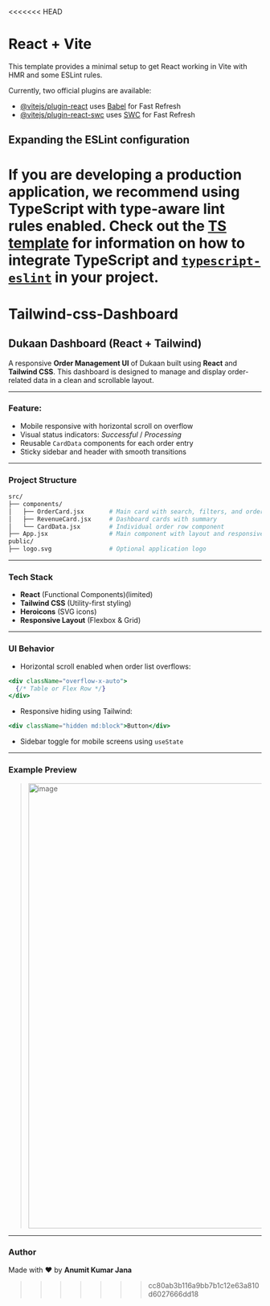 <<<<<<< HEAD
# React + Vite

This template provides a minimal setup to get React working in Vite with HMR and some ESLint rules.

Currently, two official plugins are available:

- [@vitejs/plugin-react](https://github.com/vitejs/vite-plugin-react/blob/main/packages/plugin-react) uses [Babel](https://babeljs.io/) for Fast Refresh
- [@vitejs/plugin-react-swc](https://github.com/vitejs/vite-plugin-react/blob/main/packages/plugin-react-swc) uses [SWC](https://swc.rs/) for Fast Refresh

## Expanding the ESLint configuration

If you are developing a production application, we recommend using TypeScript with type-aware lint rules enabled. Check out the [TS template](https://github.com/vitejs/vite/tree/main/packages/create-vite/template-react-ts) for information on how to integrate TypeScript and [`typescript-eslint`](https://typescript-eslint.io) in your project.
=======
# Tailwind-css-Dashboard

## Dukaan Dashboard (React + Tailwind)

A responsive **Order Management UI** of Dukaan built using **React** and **Tailwind CSS**. This dashboard is designed to manage and display order-related data in a clean and scrollable layout.

---

### Feature:

*  Mobile responsive with horizontal scroll on overflow
*  Visual status indicators: *Successful* / *Processing*
*  Reusable `CardData` components for each order entry
*  Sticky sidebar and header with smooth transitions

---

### Project Structure

```bash
src/
├── components/
│   ├── OrderCard.jsx       # Main card with search, filters, and orders
│   ├── RevenueCard.jsx     # Dashboard cards with summary
│   └── CardData.jsx        # Individual order row component
├── App.jsx                 # Main component with layout and responsiveness
public/
├── logo.svg                # Optional application logo
```

---

### Tech Stack

* **React** (Functional Components)(limited)
* **Tailwind CSS** (Utility-first styling)
* **Heroicons** (SVG icons)
* **Responsive Layout** (Flexbox & Grid)

---

### UI Behavior

* Horizontal scroll enabled when order list overflows:

```jsx
<div className="overflow-x-auto">
  {/* Table or Flex Row */}
</div>
```

* Responsive hiding using Tailwind:

```jsx
<div className="hidden md:block">Button</div>
```

* Sidebar toggle for mobile screens using `useState`

---

### Example Preview

> <img width="1919" height="885" alt="image" src="https://github.com/user-attachments/assets/fe9cc655-bc07-4a52-8fdb-abf45efc2baa" />


---


### Author

Made with ❤️ by **Anumit Kumar Jana**
>>>>>>> cc80ab3b116a9bb7b1c12e63a810d6027666dd18
